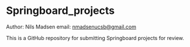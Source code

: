 # Springboard_projects

Author: Nils Madsen
email: nmadsenucsb@gmail.com

This is a GitHub repository for submitting Springboard projects for review.
